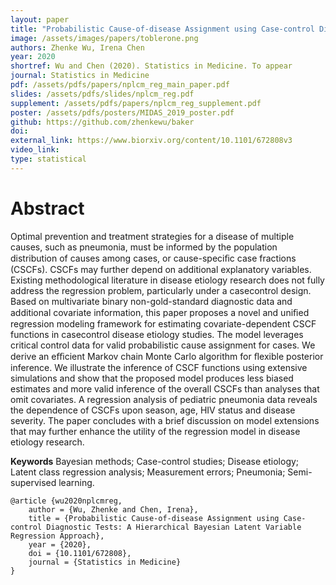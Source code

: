 ```yaml
---
layout: paper
title: "Probabilistic Cause-of-disease Assignment using Case-control Diagnostic Tests - A Hierarchcial Bayesian Latent Variable Regression Approach"
image: /assets/images/papers/toblerone.png
authors: Zhenke Wu, Irena Chen
year: 2020
shortref: Wu and Chen (2020). Statistics in Medicine. To appear
journal: Statistics in Medicine
pdf: /assets/pdfs/papers/nplcm_reg_main_paper.pdf
slides: /assets/pdfs/slides/nplcm_reg.pdf
supplement: /assets/pdfs/papers/nplcm_reg_supplement.pdf  
poster: /assets/pdfs/posters/MIDAS_2019_poster.pdf
github: https://github.com/zhenkewu/baker
doi: 
external_link: https://www.biorxiv.org/content/10.1101/672808v3
video_link: 
type: statistical
---
```


# Abstract

Optimal prevention and treatment strategies for a disease of multiple causes, such as pneumonia, must be informed by the population distribution of causes among cases, or cause-speciﬁc case fractions (CSCFs). CSCFs may further depend on additional explanatory variables. Existing methodological literature in disease etiology research does not fully address the regression problem, particularly under a casecontrol design. Based on multivariate binary non-gold-standard diagnostic data and additional covariate information, this paper proposes a novel and uniﬁed regression modeling framework for estimating covariate-dependent CSCF functions in casecontrol disease etiology studies. The model leverages critical control data for valid probabilistic cause assignment for cases. We derive an eﬃcient Markov chain Monte Carlo algorithm for ﬂexible posterior inference. We illustrate the inference of CSCF functions using extensive simulations and show that the proposed model produces less biased estimates and more valid inference of the overall CSCFs than analyses that omit covariates. A regression analysis of pediatric pneumonia data reveals the dependence of CSCFs upon season, age, HIV status and disease severity. The paper concludes with a brief discussion on model extensions that may further enhance the utility of the regression model in disease etiology research.

**Keywords** Bayesian methods; Case-control studies; Disease etiology; Latent class regression analysis; Measurement errors; Pneumonia; Semi-supervised learning.


```
@article {wu2020nplcmreg,
	author = {Wu, Zhenke and Chen, Irena},
	title = {Probabilistic Cause-of-disease Assignment using Case-control Diagnostic Tests: A Hierarchical Bayesian Latent Variable Regression Approach},
	year = {2020},
	doi = {10.1101/672808},
	journal = {Statistics in Medicine}
}
```
